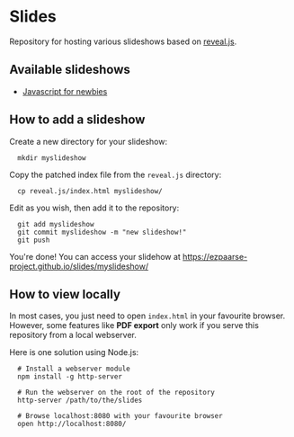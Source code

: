 # Slides
Repository for hosting various slideshows based on [reveal.js](https://github.com/hakimel/reveal.js/).

## Available slideshows
  - [Javascript for newbies](https://ezpaarse-project.github.io/slides/javascript-for-newbies/)

## How to add a slideshow
Create a new directory for your slideshow:
```console
  mkdir myslideshow
```

Copy the patched index file from the `reveal.js` directory:
```console
  cp reveal.js/index.html myslideshow/
```

Edit as you wish, then add it to the repository:
```console
  git add myslideshow
  git commit myslideshow -m "new slideshow!"
  git push
```

You're done! You can access your slidehow at https://ezpaarse-project.github.io/slides/myslideshow/

## How to view locally
In most cases, you just need to open `index.html` in your favourite browser. However, some features like **PDF export** only work if you serve this repository from a local webserver.

Here is one solution using Node.js:
```console
  # Install a webserver module
  npm install -g http-server

  # Run the webserver on the root of the repository
  http-server /path/to/the/slides
  
  # Browse localhost:8080 with your favourite browser
  open http://localhost:8080/
```
